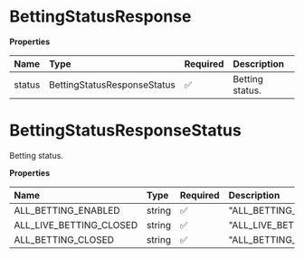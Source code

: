 # BettingStatusResponse

**Properties**

| Name   | Type                        | Required | Description     |
| :----- | :-------------------------- | :------- | :-------------- |
| status | BettingStatusResponseStatus | ✅       | Betting status. |

# BettingStatusResponseStatus

Betting status.

**Properties**

| Name                    | Type   | Required | Description               |
| :---------------------- | :----- | :------- | :------------------------ |
| ALL_BETTING_ENABLED     | string | ✅       | "ALL_BETTING_ENABLED"     |
| ALL_LIVE_BETTING_CLOSED | string | ✅       | "ALL_LIVE_BETTING_CLOSED" |
| ALL_BETTING_CLOSED      | string | ✅       | "ALL_BETTING_CLOSED"      |

<!-- This file was generated by liblab | https://liblab.com/ -->
